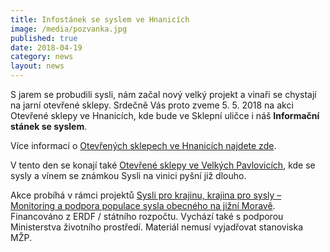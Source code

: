 ```yaml
---
title: Infostánek se syslem ve Hnanicích
image: /media/pozvanka.jpg
published: true
date: 2018-04-19
category: news
layout: news
---
```

S jarem se probudili sysli, nám začal nový velký projekt a vinaři se
chystají na jarní otevřené sklepy. Srdečně Vás proto zveme 5. 5. 2018 na
akci Otevřené sklepy ve Hnanicích, kde bude ve Sklepní uličce i náš
**Informační stánek se syslem**.

Více informací o [Otevřených sklepech ve Hnanicích najdete
zde](https://www.wineofczechrepublic.cz/akce-a-novinky/kalendar-akci/10563-otevrene-sklepy-hnanice.html).

V tento den se konají také [Otevřené sklepy ve Velkých
Pavlovicích](http://www.vinozvelkychpavlovic.cz/majove-otevrene-sklepy-2018),
kde se sysly a vínem se známkou Sysli na vinici pyšní již dlouho.

Akce probíhá v rámci projektů [Sysli pro krajinu, krajina pro sysly –
Monitoring a podpora populace sysla obecného na jižní
Moravě](http://www.syslinavinici.cz/o-nas/projekty/sysli-pro-krajinu-krajina-pro-sysly). Financováno
z ERDF / státního rozpočtu. Vychází také s podporou Ministerstva
životního prostředí. Materiál nemusí vyjadřovat stanoviska MŽP.
